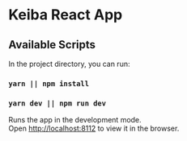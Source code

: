 # Keiba React App
## Available Scripts

In the project directory, you can run:

### `yarn || npm install`
### `yarn dev || npm run dev`

Runs the app in the development mode.\
Open [http://localhost:8112](http://localhost:8112) to view it in the browser.
